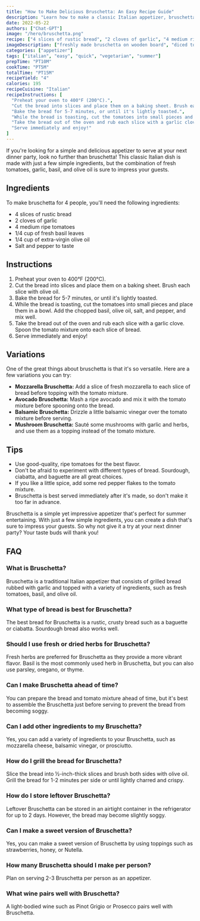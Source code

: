 ```yaml
---
title: "How to Make Delicious Bruschetta: An Easy Recipe Guide"
description: "Learn how to make a classic Italian appetizer, bruschetta, with this easy recipe guide. With just a few simple ingredients and some fresh bread, you'll have a delicious and impressive dish in no time!"
date: 2022-05-22
authors: ["Chat-GPT"]
image: "/hero/bruschetta.png"
recipe: ["4 slices of rustic bread", "2 cloves of garlic", "4 medium ripe tomatoes", "1/4 cup of fresh basil leaves", "1/4 cup of extra-virgin olive oil", "Salt and pepper to taste"]
imageDescription: ["freshly made bruschetta on wooden board", "diced tomatoes with basil", "olive oil bottle", "sliced bread with garlic"]
categories: ["appetizer"]
tags: ["italian", "easy", "quick", "vegetarian", "summer"]
prepTime: "PT10M"
cookTime: "PT5M"
totalTime: "PT15M"
recipeYield: "4"
calories: 195
recipeCuisine: "Italian"
recipeInstructions: [
  "Preheat your oven to 400°F (200°C).",
  "Cut the bread into slices and place them on a baking sheet. Brush each slice with olive oil.",
  "Bake the bread for 5-7 minutes, or until it's lightly toasted.",
  "While the bread is toasting, cut the tomatoes into small pieces and place them in a bowl. Add the chopped basil, olive oil, salt, and pepper, and mix well.",
  "Take the bread out of the oven and rub each slice with a garlic clove. Spoon the tomato mixture onto each slice of bread.",
  "Serve immediately and enjoy!"
]
---
```


If you're looking for a simple and delicious appetizer to serve at your next dinner party, look no further than bruschetta! This classic Italian dish is made with just a few simple ingredients, but the combination of fresh tomatoes, garlic, basil, and olive oil is sure to impress your guests.

## Ingredients

To make bruschetta for 4 people, you'll need the following ingredients:

- 4 slices of rustic bread
- 2 cloves of garlic
- 4 medium ripe tomatoes
- 1/4 cup of fresh basil leaves
- 1/4 cup of extra-virgin olive oil
- Salt and pepper to taste

## Instructions

1. Preheat your oven to 400°F (200°C). 
2. Cut the bread into slices and place them on a baking sheet. Brush each slice with olive oil.
3. Bake the bread for 5-7 minutes, or until it's lightly toasted.
4. While the bread is toasting, cut the tomatoes into small pieces and place them in a bowl. Add the chopped basil, olive oil, salt, and pepper, and mix well.
5. Take the bread out of the oven and rub each slice with a garlic clove. Spoon the tomato mixture onto each slice of bread.
6. Serve immediately and enjoy!

## Variations

One of the great things about bruschetta is that it's so versatile. Here are a few variations you can try:

- **Mozzarella Bruschetta:** Add a slice of fresh mozzarella to each slice of bread before topping with the tomato mixture.
- **Avocado Bruschetta:** Mash a ripe avocado and mix it with the tomato mixture before spooning onto the bread.
- **Balsamic Bruschetta:** Drizzle a little balsamic vinegar over the tomato mixture before serving.
- **Mushroom Bruschetta:** Sauté some mushrooms with garlic and herbs, and use them as a topping instead of the tomato mixture.

## Tips

- Use good-quality, ripe tomatoes for the best flavor.
- Don't be afraid to experiment with different types of bread. Sourdough, ciabatta, and baguette are all great choices.
- If you like a little spice, add some red pepper flakes to the tomato mixture.
- Bruschetta is best served immediately after it's made, so don't make it too far in advance.

Bruschetta is a simple yet impressive appetizer that's perfect for summer entertaining. With just a few simple ingredients, you can create a dish that's sure to impress your guests. So why not give it a try at your next dinner party? Your taste buds will thank you!

## FAQ

### What is Bruschetta?

Bruschetta is a traditional Italian appetizer that consists of grilled bread rubbed with garlic and topped with a variety of ingredients, such as fresh tomatoes, basil, and olive oil.

### What type of bread is best for Bruschetta?

The best bread for Bruschetta is a rustic, crusty bread such as a baguette or ciabatta. Sourdough bread also works well.

### Should I use fresh or dried herbs for Bruschetta?

Fresh herbs are preferred for Bruschetta as they provide a more vibrant flavor. Basil is the most commonly used herb in Bruschetta, but you can also use parsley, oregano, or thyme.

### Can I make Bruschetta ahead of time?

You can prepare the bread and tomato mixture ahead of time, but it's best to assemble the Bruschetta just before serving to prevent the bread from becoming soggy.

### Can I add other ingredients to my Bruschetta?

Yes, you can add a variety of ingredients to your Bruschetta, such as mozzarella cheese, balsamic vinegar, or prosciutto.

### How do I grill the bread for Bruschetta?

Slice the bread into ½-inch-thick slices and brush both sides with olive oil. Grill the bread for 1-2 minutes per side or until lightly charred and crispy.

### How do I store leftover Bruschetta?

Leftover Bruschetta can be stored in an airtight container in the refrigerator for up to 2 days. However, the bread may become slightly soggy.

### Can I make a sweet version of Bruschetta?

Yes, you can make a sweet version of Bruschetta by using toppings such as strawberries, honey, or Nutella.

### How many Bruschetta should I make per person?

Plan on serving 2-3 Bruschetta per person as an appetizer.

### What wine pairs well with Bruschetta?

A light-bodied wine such as Pinot Grigio or Prosecco pairs well with Bruschetta.